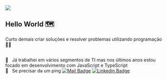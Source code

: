 <img width="auto" src="https://i.imgur.com/Wpoh2dD.jpg">

## Hello World :world_map:

Curto demais criar soluções e resolver problemas utilizando programação :technologist:

 <br/> :briefcase: &nbsp; Já trabalhei em vários segmentos de TI mas nos últimos anos estou focado em desenvolvimento com JavaScript e TypeScript
 <br/> :call_me_hand: &nbsp; Se precisar da um ping 
[![Mail Badge](https://img.shields.io/badge/-gui@potssmail.com-c14438?style=flat-square&logo=Gmail&logoColor=white&link=mailto:gui@potssmail.com)](mailto:gui@potssmail.com)
[![Linkedin Badge](https://img.shields.io/badge/-Guilherme_Cesar-blue?style=flat-square&logo=Linkedin&logoColor=white&link=https://www.linkedin.com/in/gheesezer/)](https://www.linkedin.com/in/gheesezer/)
